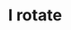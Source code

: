 ---
title: 'I rotate'
image: 'puzzle-one'
alt: 'unvy pnrfre'
hint: 'I left the defaults'
level: 1
username: '1F6639A8A51C6F74348CB84ED74A5D8F95DA74152EABD1C460218EFE8F4D57B0'
password: '8F0FCE5C9A25313CF7367DD48941F5CC2842E9E1B990DD23C84871F8BC93D89C'
target: 'puzzle-two'
---
